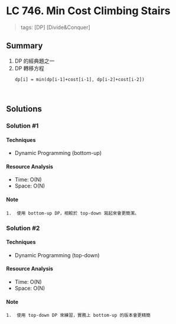 # LC 746. Min Cost Climbing Stairs
> tags:  [DP] [Divide&Conquer]

## Summary 
1.  DP 的經典題之一
2.  DP 轉移方程
    ```
    dp[i] = min(dp[i-1]+cost[i-1], dp[i-2]+cost[i-2])
    ```

<br>

## Solutions
### Solution #1
#### Techniques
- Dynamic Programming (bottom-up)

#### Resource Analysis
- Time: O(N)
- Space: O(N)

#### Note
```
1.  使用 bottom-up DP，相較於 top-down 寫起來會更簡潔。
```


### Solution #2
#### Techniques
- Dynamic Programming (top-down)

#### Resource Analysis
- Time: O(N)
- Space: O(N)

#### Note
```
1.  使用 top-down DP 來練習，實務上 bottom-up 的版本會更精簡
```
